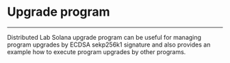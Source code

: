 # Upgrade program

----

Distributed Lab Solana upgrade program can be useful for managing program upgrades by ECDSA sekp256k1 signature 
and also provides an example how to execute program upgrades by other programs.

